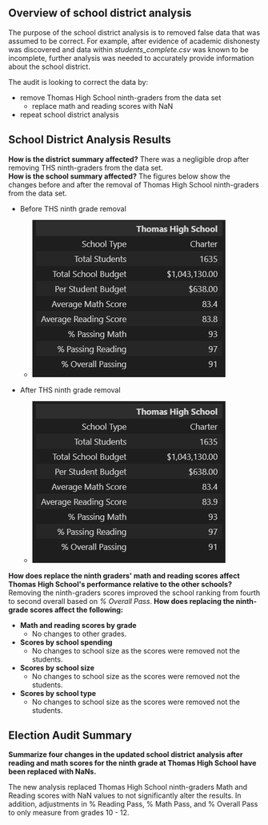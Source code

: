 ## Overview of school district analysis

The purpose of the school district analysis is to removed false data that was assumed to be correct. For example, after evidence of academic dishonesty was discovered and data within *students_complete.csv* was known to be incomplete, further analysis was needed to accurately provide information about the school district.

The audit is looking to correct the data by:
- remove Thomas High School ninth-graders from the data set
    - replace math and reading scores with NaN
- repeat school district analysis

## School District Analysis Results
**How is the district summary affected?**
There was a negligible drop after removing THS ninth-graders from the data set.  
**How is the school summary affected?**
The figures below show the changes before and after the removal of Thomas High School ninth-graders from the data set.

- Before THS ninth grade removal
    - ![Before THS Ninth grade removal](https://github.com/HappyM0f0/School_District_Analysis/blob/main/Resources/Before_removal.png)

- After THS ninth grade removal
    - ![Before THS Ninth grade removal](https://github.com/HappyM0f0/School_District_Analysis/blob/main/Resources/After_removal.png)

**How does replace the ninth graders' math and reading scores affect Thomas High School's performance relative to the other schools?**
Removing the ninth-graders scores improved the school ranking from fourth to second overall based on *% Overall Pass*. 
**How does replacing the ninth-grade scores affect the following:**
- **Math and reading scores by grade**
    - No changes to other grades.
- **Scores by school spending**
    - No changes to school size as the scores were removed not the students.
- **Scores by school size**
    - No changes to school size as the scores were removed not the students.
- **Scores by school type**
    - No changes to school size as the scores were removed not the students.

## Election Audit Summary
**Summarize four changes in the updated school district analysis after reading and math scores for the ninth grade at Thomas High School have been replaced with NaNs.**

The new analysis replaced Thomas High School ninth-graders Math and Reading scores with NaN values to not significantly alter the results. In addition, adjustments in % Reading Pass, % Math Pass, and % Overall Pass to only measure from grades 10 - 12.
